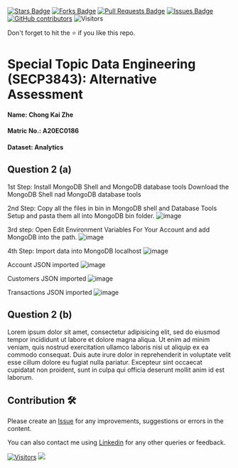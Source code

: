 <a href="https://github.com/drshahizan/SECP3843/stargazers"><img src="https://img.shields.io/github/stars/drshahizan/SECP3843" alt="Stars Badge"/></a>
<a href="https://github.com/drshahizan/SECP3843/network/members"><img src="https://img.shields.io/github/forks/drshahizan/SECP3843" alt="Forks Badge"/></a>
<a href="https://github.com/drshahizan/SECP3843/pulls"><img src="https://img.shields.io/github/issues-pr/drshahizan/SECP3843" alt="Pull Requests Badge"/></a>
<a href="https://github.com/drshahizan/SECP3843/issues"><img src="https://img.shields.io/github/issues/drshahizan/SECP3843" alt="Issues Badge"/></a>
<a href="https://github.com/drshahizan/SECP3843/graphs/contributors"><img alt="GitHub contributors" src="https://img.shields.io/github/contributors/drshahizan/SECP3843?color=2b9348"></a>
![Visitors](https://api.visitorbadge.io/api/visitors?path=https%3A%2F%2Fgithub.com%2Fdrshahizan%2FSECP3843&labelColor=%23d9e3f0&countColor=%23697689&style=flat)

Don't forget to hit the :star: if you like this repo.

# Special Topic Data Engineering (SECP3843): Alternative Assessment

#### Name: Chong Kai Zhe
#### Matric No.: A20EC0186
#### Dataset: Analytics

## Question 2 (a)
1st Step: Install MongoDB Shell and MongoDB database tools
Download the MongoDB Shell nad MongoDB database tools

2nd Step: Copy all the files in bin in MongoDB shell and Database Tools Setup and pasta them all into MongoDB bin folder.
![image](https://github.com/drshahizan/SECP3843/assets/120616074/43633f51-334b-4837-b2d5-c347534a094c)

3rd step: Open Edit Environment Variables For Your Account and add MongoDB into the path.
![image](https://github.com/drshahizan/SECP3843/assets/120616074/3afa8578-0c16-4be4-835f-c8342d38d840)

4th Step: Import data into MongoDB localhost
![image](https://github.com/drshahizan/SECP3843/assets/120616074/b1fdc3c5-caf7-4939-b794-c8afee927ac5)

 Account JSON imported
 ![image](https://github.com/drshahizan/SECP3843/assets/120616074/1399a31f-ec95-42f2-b90f-a4124b4c52b4)
 
 Customers JSON imported
 ![image](https://github.com/drshahizan/SECP3843/assets/120616074/0c1f44df-be7d-4696-9f16-94bf608cae97)
 
Transactions JSON imported
![image](https://github.com/drshahizan/SECP3843/assets/120616074/5c04311d-84e3-4594-ba3a-b12dea999406)

## Question 2 (b)
Lorem ipsum dolor sit amet, consectetur adipisicing elit, sed do eiusmod tempor incididunt ut labore et dolore magna aliqua. Ut enim ad minim veniam, quis nostrud exercitation ullamco laboris nisi ut aliquip ex ea commodo consequat. Duis aute irure dolor in reprehenderit in voluptate velit esse cillum dolore eu fugiat nulla pariatur. Excepteur sint occaecat cupidatat non proident, sunt in culpa qui officia deserunt mollit anim id est laborum.

## Contribution 🛠️
Please create an [Issue](https://github.com/drshahizan/special-topic-data-engineering/issues) for any improvements, suggestions or errors in the content.

You can also contact me using [Linkedin](https://www.linkedin.com/in/drshahizan/) for any other queries or feedback.

[![Visitors](https://api.visitorbadge.io/api/visitors?path=https%3A%2F%2Fgithub.com%2Fdrshahizan&labelColor=%23697689&countColor=%23555555&style=plastic)](https://visitorbadge.io/status?path=https%3A%2F%2Fgithub.com%2Fdrshahizan)
![](https://hit.yhype.me/github/profile?user_id=81284918)



